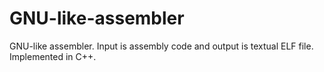 # GNU-like-assembler
GNU-like assembler. Input is assembly code and output is textual ELF file. Implemented in C++.
